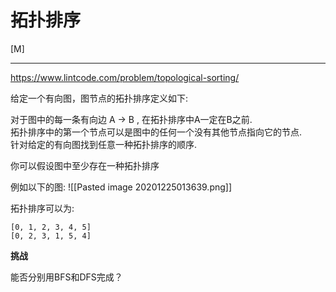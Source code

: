 # 拓扑排序

[M]  

---

https://www.lintcode.com/problem/topological-sorting/

给定一个有向图，图节点的拓扑排序定义如下:  

对于图中的每一条有向边 A -> B , 在拓扑排序中A一定在B之前.  
拓扑排序中的第一个节点可以是图中的任何一个没有其他节点指向它的节点.  
针对给定的有向图找到任意一种拓扑排序的顺序.  

你可以假设图中至少存在一种拓扑排序  

例如以下的图:
![[Pasted image 20201225013639.png]]

拓扑排序可以为:

```
[0, 1, 2, 3, 4, 5]
[0, 2, 3, 1, 5, 4]
```


**挑战**

能否分别用BFS和DFS完成？
